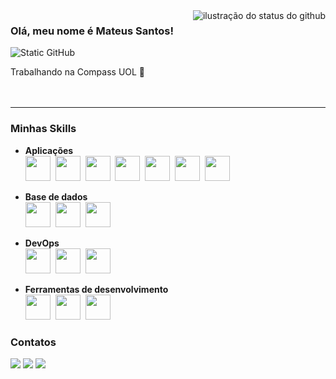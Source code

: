 <img align='right' src="https://github-readme-stats.vercel.app/api?username=MateusSaantos&show_icons=true&title_color=783c00&text_color=af552e&icon_color=783c00&bg_color=f8efd4&cache_seconds=2300" alt="ilustração do status do github">

### Olá, meu nome é Mateus Santos!

<img src="https://img.shields.io/static/v1?label=Overview&message=MateusSaantos&color=f8efd4&style=for-the-badge&logo=GitHub" alt="Static GitHub">

<p>Trabalhando na Compass UOL 🤩<br/><br/><br/></p>

___

### Minhas Skills

* **Aplicações**<br>
<img src="https://cdn.jsdelivr.net/gh/devicons/devicon/icons/java/java-original.svg" width="40" height="40"/>&nbsp;
<img src="https://cdn.jsdelivr.net/gh/devicons/devicon@latest/icons/spring/spring-original-wordmark.svg" width="40" height="40"/>&nbsp;
<img src="https://cdn.jsdelivr.net/gh/devicons/devicon@latest/icons/php/php-original.svg" width="40" height="40"/>&nbsp;
<img src="https://cdn.jsdelivr.net/gh/devicons/devicon@latest/icons/laravel/laravel-original.svg" width="40" height="40"/>&nbsp; 
<img src="https://cdn.jsdelivr.net/gh/devicons/devicon@latest/icons/html5/html5-original-wordmark.svg" width="40" height="40"/>&nbsp; 
<img src="https://cdn.jsdelivr.net/gh/devicons/devicon@latest/icons/css3/css3-original-wordmark.svg" width="40" height="40"/>&nbsp; 
<img src="https://cdn.jsdelivr.net/gh/devicons/devicon/icons/javascript/javascript-original.svg" width="40" height="40"/>&nbsp;

* **Base de dados**<br>
<img src="https://cdn.jsdelivr.net/gh/devicons/devicon@latest/icons/mysql/mysql-original-wordmark.svg" width="40" height="40"/>&nbsp;
<img src="https://cdn.jsdelivr.net/gh/devicons/devicon@latest/icons/postgresql/postgresql-original-wordmark.svg" width="40" height="40"/>&nbsp;
<img src="https://cdn.jsdelivr.net/gh/devicons/devicon@latest/icons/mongodb/mongodb-original-wordmark.svg" width="40" height="40"/>&nbsp;

* **DevOps**<br>
<img src="https://cdn.jsdelivr.net/gh/devicons/devicon@latest/icons/git/git-original-wordmark.svg" width="40" height="40"/>&nbsp;
<img src="https://cdn.jsdelivr.net/gh/devicons/devicon@latest/icons/github/github-original-wordmark.svg" width="40" height="40"/>&nbsp;
<img src="https://cdn.jsdelivr.net/gh/devicons/devicon@latest/icons/docker/docker-original-wordmark.svg" width="40" height="40"/>&nbsp;

* **Ferramentas de desenvolvimento**<br>
<img src="https://cdn.jsdelivr.net/gh/devicons/devicon@latest/icons/intellij/intellij-original.svg" width="40" height="40"/>&nbsp;
<img src="https://cdn.jsdelivr.net/gh/devicons/devicon@latest/icons/visualstudio/visualstudio-original.svg" width="40" height="40"/>&nbsp;
<img src="https://cdn.jsdelivr.net/gh/devicons/devicon@latest/icons/eclipse/eclipse-original.svg" width="40" height="40"/>&nbsp;

### Contatos

<a href="https://instagram.com/_matteussantoss" target="_blank"><img src="https://img.shields.io/badge/-Instagram-f8efd4?style=for-the-badge&logo=instagram&logoColor=black" target="_blank"></a>
<a href="mailto:mateus_saantos@outlook.com"><img src="https://img.shields.io/badge/Gmail-f8efd4?style=for-the-badge&logo=gmail&logoColor=black" target="_blank"></a>
<a href="https://www.linkedin.com/in/mateus-santos-16523a1a3/" target="_blank"><img src="https://img.shields.io/badge/-LinkedIn-f8efd4?style=for-the-badge&logo=linkedin&logoColor=black" target="_blank"></a>

